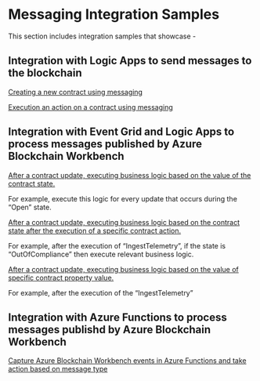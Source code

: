 Messaging Integration Samples
=============================

This section includes integration samples that showcase -

Integration with Logic Apps to send messages to the blockchain
--------------------------------------------------------------
[Creating a new contract using messaging](CreateContract.md)

[Execution an action on a contract using
        messaging](CreateContractAction.md)

Integration with Event Grid and Logic Apps to process messages published by Azure Blockchain Workbench
--------------------------------------------------------------------------------------------------------
[After a contract update, executing business logic based on the value of
        the contract
        state.](ExecuteLogicBasedOnContractStateAfterAContractUpdate.md)

For example, execute this logic for every update that occurs during the
“Open” state.

[After a contract update, executing business logic based on the contract
    state after the execution of a specific contract action.](
    ExecuteLogicBasedOnContractStateAfterASpecificContractAction.md)

For example, after the execution of “IngestTelemetry”, if the state is
“OutOfCompliance” then execute relevant business logic.

[After a contract update, executing business logic based on the value of
    specific contract property value.](
    ExecuteLogicBasedOnPropertyValueAfterASpecificContractAction.md)

For example, after the execution of the “IngestTelemetry”

Integration with Azure Functions to process messages publishd by Azure Blockchain Workbench
----------------------------------------------------------------------------------------------
[Capture Azure Blockchain Workbench events in Azure Functions and take action based on message type](ProcessEventsWithAzureFunctions.md)
